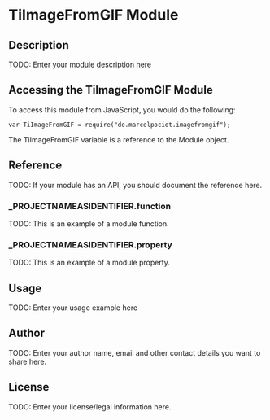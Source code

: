 # TiImageFromGIF Module

## Description

TODO: Enter your module description here

## Accessing the TiImageFromGIF Module

To access this module from JavaScript, you would do the following:

	var TiImageFromGIF = require("de.marcelpociot.imagefromgif");

The TiImageFromGIF variable is a reference to the Module object.	

## Reference

TODO: If your module has an API, you should document
the reference here.

### ___PROJECTNAMEASIDENTIFIER__.function

TODO: This is an example of a module function.

### ___PROJECTNAMEASIDENTIFIER__.property

TODO: This is an example of a module property.

## Usage

TODO: Enter your usage example here

## Author

TODO: Enter your author name, email and other contact
details you want to share here. 

## License

TODO: Enter your license/legal information here.
